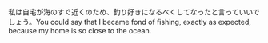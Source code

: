 <tr><td>私は自宅が海のすぐ近くのため、釣り好きになるべくしてなったと言っていいでしょう。<td><tr><tr><td>You could say that I became fond of ﬁshing, exactly as expected, because my home is so close to the ocean.<td><tr></table>

